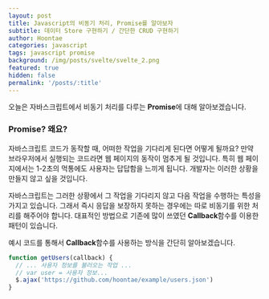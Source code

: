 ```yaml
---
layout: post
title: Javascript의 비동기 처리, Promise를 알아보자
subtitle: 데이터 Store 구현하기 / 간단한 CRUD 구현하기
author: Hoontae
categories: javascript
tags: javascript promise
background: /img/posts/svelte/svelte_2.png
featured: true
hidden: false
permalink: '/posts/:title'
---
```


오늘은 자바스크립트에서 비동기 처리를 다루는 **Promise**에 대해 알아보겠습니다.

### Promise? 왜요?

자바스크립트 코드가 동작할 때, 어떠한 작업을 기다리게 된다면 어떻게 될까요? 만약 브라우저에서 실행되는 코드라면 웹 페이지의 동작이 멈추게 될 것입니다. 특히 웹 페이지에서는 1-2초의 먹통에도 사용자는 답답함을 느끼게 됩니다. 개발자는 이러한 상황을 만들지 않고 싶을 것입니다.

자바스크립트는 그러한 상황에서 그 작업을 기다리지 않고 다음 작업을 수행하는 특성을 가지고 있습니다. 그래서 즉시 응답을 보장하지 못하는 경우에는 따로 비동기를 위한 처리를 해주어야 합니다. 대표적인 방법으로 기존에 많이 쓰였던 **Callback**함수를 이용한 패턴이 있습니다.

예시 코드를 통해서 **Callback**함수를 사용하는 방식을 간단히 알아보겠습니다.

```js
function getUsers(callback) {
  // ... 사용자 정보를 불러오는 작업 ...
  // var user = 사용자 정보...
  $.ajax('https://github.com/hoontae/example/users.json')
}
```
